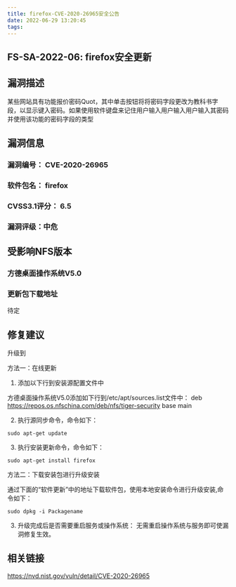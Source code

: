 ```yaml
---
title: firefox-CVE-2020-26965安全公告
date: 2022-06-29 13:20:45
tags:
---
```

## FS-SA-2022-06: firefox安全更新

## 漏洞描述

某些网站具有功能报价密码Quot，其中单击按钮将将密码字段更改为教科书字段，以显示键入密码。如果使用软件键盘来记住用户输入用户输入用户输入其密码并使用该功能的密码字段的类型

## 漏洞信息

###    漏洞编号： CVE-2020-26965

###    软件包名： firefox

###    CVSS3.1评分： 6.5

###    漏洞评级：中危

## 受影响NFS版本

###    方德桌面操作系统V5.0

### 更新包下载地址

待定

## 修复建议

升级到 

方法一：在线更新

1. 添加以下行到安装源配置文件中

方德桌面操作系统V5.0添加如下行到/etc/apt/sources.list文件中：
deb https://repos.os.nfschina.com/deb/nfs/tiger-security base main

2. 执行源同步命令，命令如下：

```
sudo apt-get update
```

3. 执行安装更新命令，命令如下：

```
sudo apt-get install firefox
```

方法二：下载安装包进行升级安装

通过下面的“软件更新”中的地址下载软件包，使用本地安装命令进行升级安装,命令如下：

```
sudo dpkg -i Packagename
```

3. 升级完成后是否需要重启服务或操作系统：
   无需重启操作系统与服务即可使漏洞修复生效。

## 相关链接

https://nvd.nist.gov/vuln/detail/CVE-2020-26965
